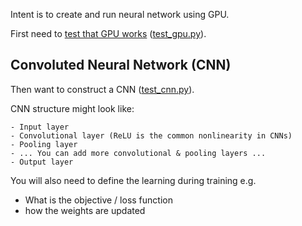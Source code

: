 Intent is to create and run neural network using GPU.

First need to [test that GPU works](http://deeplearning.net/software/theano/tutorial/using_gpu.html) ([test_gpu.py](test_gpu.py)).

## Convoluted Neural Network (CNN)

Then want to construct a CNN ([test_cnn.py](test_cnn.py)).

CNN structure might look like:

```
- Input layer
- Convolutional layer (ReLU is the common nonlinearity in CNNs)
- Pooling layer
- ... You can add more convolutional & pooling layers ...
- Output layer
```

You will also need to define the learning during training e.g.

- What is the objective / loss function
- how the weights are updated

